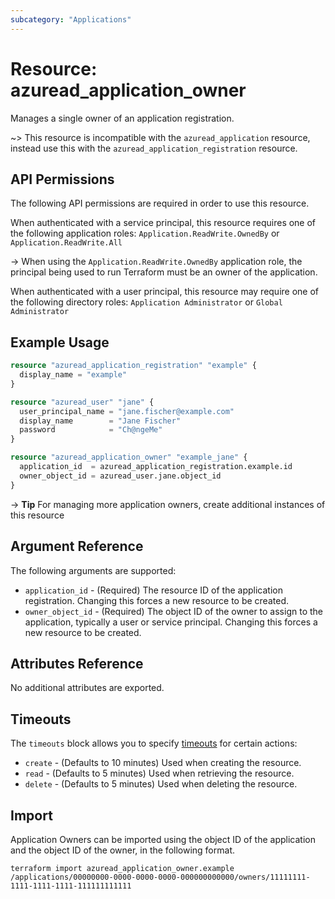 ```yaml
---
subcategory: "Applications"
---
```


# Resource: azuread_application_owner

Manages a single owner of an application registration.

~> This resource is incompatible with the `azuread_application` resource, instead use this with the `azuread_application_registration` resource.

## API Permissions

The following API permissions are required in order to use this resource.

When authenticated with a service principal, this resource requires one of the following application roles: `Application.ReadWrite.OwnedBy` or `Application.ReadWrite.All`

-> When using the `Application.ReadWrite.OwnedBy` application role, the principal being used to run Terraform must be an owner of the application.

When authenticated with a user principal, this resource may require one of the following directory roles: `Application Administrator` or `Global Administrator`

## Example Usage

```terraform
resource "azuread_application_registration" "example" {
  display_name = "example"
}

resource "azuread_user" "jane" {
  user_principal_name = "jane.fischer@example.com"
  display_name        = "Jane Fischer"
  password            = "Ch@ngeMe"
}

resource "azuread_application_owner" "example_jane" {
  application_id  = azuread_application_registration.example.id
  owner_object_id = azuread_user.jane.object_id
}
```

-> **Tip** For managing more application owners, create additional instances of this resource

## Argument Reference

The following arguments are supported:

* `application_id` - (Required) The resource ID of the application registration. Changing this forces a new resource to be created.
* `owner_object_id` - (Required) The object ID of the owner to assign to the application, typically a user or service principal. Changing this forces a new resource to be created.

## Attributes Reference

No additional attributes are exported.

## Timeouts

The `timeouts` block allows you to specify [timeouts](https://www.terraform.io/language/resources/syntax#operation-timeouts) for certain actions:

* `create` - (Defaults to 10 minutes) Used when creating the resource.
* `read` - (Defaults to 5 minutes) Used when retrieving the resource.
* `delete` - (Defaults to 5 minutes) Used when deleting the resource.

## Import

Application Owners can be imported using the object ID of the application and the object ID of the owner, in the following format.

```shell
terraform import azuread_application_owner.example /applications/00000000-0000-0000-0000-000000000000/owners/11111111-1111-1111-1111-111111111111
```
